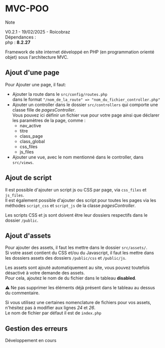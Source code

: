 # MVC-POO

> [!NOTE]
> V0.2.1 -
> 19/02/2025 -
> Roicobraz \
> Dépendances : \
> php : **8.2.27**

Framework de site internet développé en PHP (en programmation orienté objet) sous l'architecture MVC.

## Ajout d'une page 
Pour Ajouter une page, il faut:
- Ajouter la route dans le `src/config/routes.php` \
  dans le format `"/nom_de_la_route" => "nom_du_fichier_controller.php"`
- Ajouter un controller dans le dossier `src/controllers` qui comporte une classe fille de *pagesController*. \
  Vous pouvez ici définir un fichier vue pour votre page ainsi que déclarer les paramètres de la page, comme :
  -  nav_active
  -  titre
  -  class_page
  -  class_global
  -  css_files
  -  js_files
- Ajouter une vue, avec le nom mentionné dans le controller, dans `src/views`.


## Ajout de script
Il est possible d'ajouter un script js ou CSS par page, via `css_files` et `js_files`.  
Il est également possible d'ajouter des script pour toutes les pages via les méthodes `script_css` et `script_js` de la classe *pagesController*.

Les scripts CSS et js sont doivent être leur dossiers respectifs dans le dossier `/public`.

## Ajout d'assets
Pour ajouter des assets, il faut les mettre dans le dossier `src/assets/`.  
Si votre asset contient du CSS et/ou du Javascript, il faut les mettre dans les dossiers assets des dossiers `/public/css` et `/public/js`.

Les assets sont ajouté automatiquement au site, vous pouvez toutefois désactivé à votre demande des assets.  
Pour cela, ajoutez le nom de du fichier dans le tableau **disabled**.  

⚠ Ne pas supprimer les éléments déjà présent dans le tableau au dessus du commentaire.

Si vous utilisez une certaines nomenclature de fichiers pour vos assets, n'hésitez pas à modifier aux lignes *24* et *26*.  
Le nom de fichier par défaut il est de `index.php` 

## Gestion des erreurs
Développement en cours
